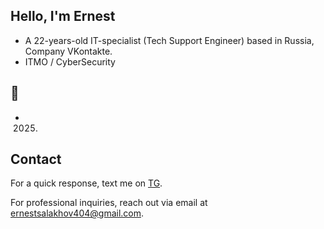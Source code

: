 ## Hello, I'm Ernest 

- A 22-years-old IT-specialist (Tech Support Engineer) based in Russia, Company VKontakte.
- ITMO / CyberSecurity
## 🧗

- 2025.

## Contact

 For a quick response, text me on [TG](https://t.me/slkhvernest/). 
 
 For professional inquiries, reach out via email at [ernestsalakhov404@gmail.com](mailto:ernestsalakhov404@gmail.com). 

